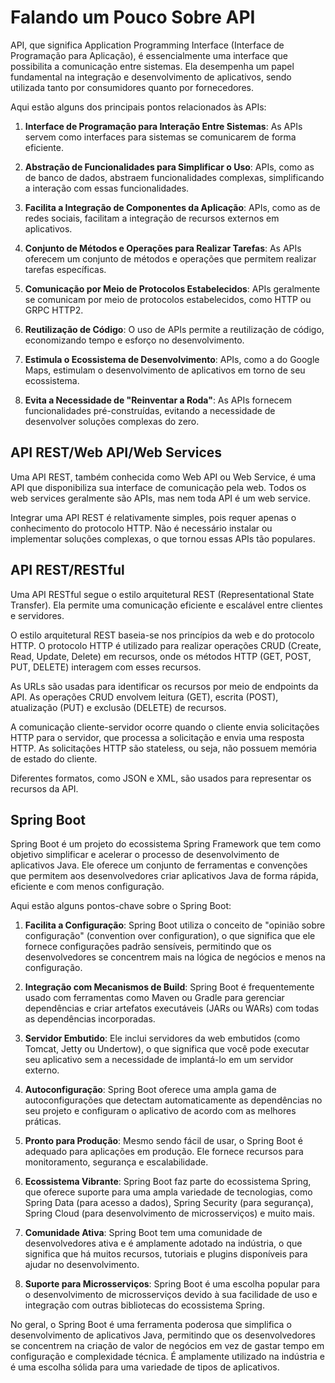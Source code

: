 # Falando um Pouco Sobre API

API, que significa Application Programming Interface (Interface de Programação para Aplicação), é essencialmente uma interface que possibilita a comunicação entre sistemas. Ela desempenha um papel fundamental na integração e desenvolvimento de aplicativos, sendo utilizada tanto por consumidores quanto por fornecedores.

Aqui estão alguns dos principais pontos relacionados às APIs:

1. **Interface de Programação para Interação Entre Sistemas**: As APIs servem como interfaces para sistemas se comunicarem de forma eficiente.

2. **Abstração de Funcionalidades para Simplificar o Uso**: APIs, como as de banco de dados, abstraem funcionalidades complexas, simplificando a interação com essas funcionalidades.

3. **Facilita a Integração de Componentes da Aplicação**: APIs, como as de redes sociais, facilitam a integração de recursos externos em aplicativos.

4. **Conjunto de Métodos e Operações para Realizar Tarefas**: As APIs oferecem um conjunto de métodos e operações que permitem realizar tarefas específicas.

5. **Comunicação por Meio de Protocolos Estabelecidos**: APIs geralmente se comunicam por meio de protocolos estabelecidos, como HTTP ou GRPC HTTP2.

6. **Reutilização de Código**: O uso de APIs permite a reutilização de código, economizando tempo e esforço no desenvolvimento.

7. **Estimula o Ecossistema de Desenvolvimento**: APIs, como a do Google Maps, estimulam o desenvolvimento de aplicativos em torno de seu ecossistema.

8. **Evita a Necessidade de "Reinventar a Roda"**: As APIs fornecem funcionalidades pré-construídas, evitando a necessidade de desenvolver soluções complexas do zero.

## API REST/Web API/Web Services

Uma API REST, também conhecida como Web API ou Web Service, é uma API que disponibiliza sua interface de comunicação pela web. Todos os web services geralmente são APIs, mas nem toda API é um web service.

Integrar uma API REST é relativamente simples, pois requer apenas o conhecimento do protocolo HTTP. Não é necessário instalar ou implementar soluções complexas, o que tornou essas APIs tão populares.

## API REST/RESTful

Uma API RESTful segue o estilo arquitetural REST (Representational State Transfer). Ela permite uma comunicação eficiente e escalável entre clientes e servidores.

O estilo arquitetural REST baseia-se nos princípios da web e do protocolo HTTP. O protocolo HTTP é utilizado para realizar operações CRUD (Create, Read, Update, Delete) em recursos, onde os métodos HTTP (GET, POST, PUT, DELETE) interagem com esses recursos.

As URLs são usadas para identificar os recursos por meio de endpoints da API. As operações CRUD envolvem leitura (GET), escrita (POST), atualização (PUT) e exclusão (DELETE) de recursos.

A comunicação cliente-servidor ocorre quando o cliente envia solicitações HTTP para o servidor, que processa a solicitação e envia uma resposta HTTP. As solicitações HTTP são stateless, ou seja, não possuem memória de estado do cliente.

Diferentes formatos, como JSON e XML, são usados para representar os recursos da API.

## Spring Boot

Spring Boot é um projeto do ecossistema Spring Framework que tem como objetivo simplificar e acelerar o processo de desenvolvimento de aplicativos Java. Ele oferece um conjunto de ferramentas e convenções que permitem aos desenvolvedores criar aplicativos Java de forma rápida, eficiente e com menos configuração.

Aqui estão alguns pontos-chave sobre o Spring Boot:

1. **Facilita a Configuração**: Spring Boot utiliza o conceito de "opinião sobre configuração" (convention over configuration), o que significa que ele fornece configurações padrão sensíveis, permitindo que os desenvolvedores se concentrem mais na lógica de negócios e menos na configuração.

2. **Integração com Mecanismos de Build**: Spring Boot é frequentemente usado com ferramentas como Maven ou Gradle para gerenciar dependências e criar artefatos executáveis (JARs ou WARs) com todas as dependências incorporadas.

3. **Servidor Embutido**: Ele inclui servidores da web embutidos (como Tomcat, Jetty ou Undertow), o que significa que você pode executar seu aplicativo sem a necessidade de implantá-lo em um servidor externo.

4. **Autoconfiguração**: Spring Boot oferece uma ampla gama de autoconfigurações que detectam automaticamente as dependências no seu projeto e configuram o aplicativo de acordo com as melhores práticas.

5. **Pronto para Produção**: Mesmo sendo fácil de usar, o Spring Boot é adequado para aplicações em produção. Ele fornece recursos para monitoramento, segurança e escalabilidade.

6. **Ecossistema Vibrante**: Spring Boot faz parte do ecossistema Spring, que oferece suporte para uma ampla variedade de tecnologias, como Spring Data (para acesso a dados), Spring Security (para segurança), Spring Cloud (para desenvolvimento de microsserviços) e muito mais.

7. **Comunidade Ativa**: Spring Boot tem uma comunidade de desenvolvedores ativa e é amplamente adotado na indústria, o que significa que há muitos recursos, tutoriais e plugins disponíveis para ajudar no desenvolvimento.

8. **Suporte para Microsserviços**: Spring Boot é uma escolha popular para o desenvolvimento de microsserviços devido à sua facilidade de uso e integração com outras bibliotecas do ecossistema Spring.

No geral, o Spring Boot é uma ferramenta poderosa que simplifica o desenvolvimento de aplicativos Java, permitindo que os desenvolvedores se concentrem na criação de valor de negócios em vez de gastar tempo em configuração e complexidade técnica. É amplamente utilizado na indústria e é uma escolha sólida para uma variedade de tipos de aplicativos.

